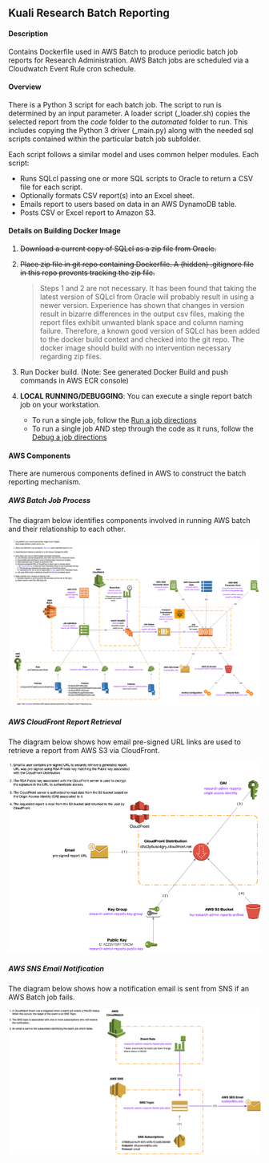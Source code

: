 ## Kuali Research Batch Reporting 

#### Description

Contains Dockerfile used in AWS Batch to produce periodic batch job reports for Research Administration. AWS Batch jobs are scheduled via a Cloudwatch Event Rule cron schedule. 

#### Overview

There is a Python 3 script for each batch job. The script to run is determined by an input parameter. A loader script (\_loader.sh) copies the selected report from the *code* folder to the *automated* folder to run. This includes copying the Python 3 driver (\_main.py) along with the needed sql scripts contained within the particular batch job subfolder. 

Each script follows a similar model and uses common helper modules. Each script:

* Runs SQLcl passing one or more SQL scripts to Oracle to return a CSV file for each script.
* Optionally formats CSV report(s) into an Excel sheet.
* Emails report to  users based on data in an AWS DynamoDB table. 
* Posts CSV or Excel report to Amazon S3.

#### Details on Building Docker Image

1. ~~Download a current copy of SQLcl as a zip file from Oracle.~~

2. ~~Place zip file in git repo containing Dockerfile. A (hidden) .gitignore file in this repo prevents tracking the zip file.~~

   > Steps 1 and 2 are not necessary. It has been found that taking the latest version of SQLcl from Oracle will probably result in using a newer version. Experience has shown that changes in version result in bizarre differences in the output csv files, making the report files exhibit unwanted blank space and column naming failure. Therefore, a known good version of SQLcl has been added to the docker build context and checked into the git repo. The docker image should build with no intervention necessary regarding zip files.

3. Run Docker build. (Note: See generated Docker Build and push commands in AWS ECR console)

4. **LOCAL RUNNING/DEBUGGING**: 
   You can execute a single report batch job on your workstation.
   - To run a single job, follow the [Run a job directions](./cloudformation/debug/RunLocally.md)
   - To run a single job AND step through the code as it runs, follow the [Debug a job directions](./cloudformation/debug/job/README.md)
   

#### AWS Components

There are numerous components defined in AWS to construct the batch reporting mechanism. 

##### AWS Batch Job Process

The diagram below identifies components involved in running AWS batch and their relationship to each other.

![AWS Research Admin Batch](images/research_admin_batch.png)

##### AWS CloudFront Report Retrieval

The diagram below shows how email pre-signed URL links are used to retrieve a report from AWS S3 via CloudFront.

![AWS Research Admin CloudFront](images/research_admin_cloudfront.png)

##### AWS SNS Email Notification

The diagram below shows how a notification email is sent from SNS if an AWS Batch job fails.

![AWS Research Admin Notification](images/research_admin_notification.png)
